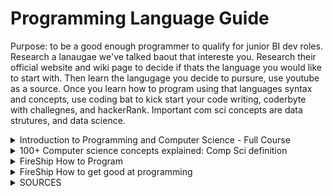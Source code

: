 # Programming Language Guide
Purpose: to be a good enough programmer to qualify for junior BI dev roles. Research a lanaugae we've talked baout that intereste you. Research their official website and wiki page to decide if thats the language you would like to start with. Then learn the langugage you decide to pursure, use youtube as a source. Once you learn how to program using that languages syntax and concepts, use coding bat to kick start your code writing, coderbyte with challegnes, and hackerRank. Important com sci concepts are data strutures, and data science. 

<details>
 <summary>Introduction to Programming and Computer Science - Full Course</summary>

---
### The computer
- Programming is the process of preparing an instructional program for a device. Attempting to get a computer to  complete a specific task without making mistakes.  
- The computer only understands machine code, which is binary code. You need to convert your instructions for the machien to execute it. Programming languages are fundamentally a middleman for translating a  program into machine code. they serve as interprets for converting languages into other languages.
- There are many programming languages and each have their own specific uses, general purpose languages like pythong and Java can perform a variety of computational tasks and other languages are for specific tasks. Low  low level programming languages, such as assembly, or C, are closer to binary than  a high level programming language, such as Java or Python. Each language is specified for specific tasks and has its own advantages and disadvantages. High level langauges have more abstraction from machine code an easier to learn, lower level languages are closer to the machine cldoe but often provide more functionality.
  - For web development: HTML and CSS. HTML is a markup language used for writing the content of a website.  CSS is used to style the design of a website.
  - A scripting langauge is a langauge with many commands for you to use than can be run without being compiled. Easier to port between operating systems. Also used in web dev. Ex are Perl, PHP, Ajax, and JavaScript.
  - General purpose language offer a wide range of uses and applications. A good basic language such as Java, Python, and C++. Java is good for game / Web development Python is good for data analysis and scripting, while C++ tends to be used for writing applications and system programs. These are good basics but be aware that you should find the one which you like the most syntax. 
- The computer knows how to do arithmetic (x, +, -, /).
- It also knows how to handle string (text). Concatenating is adding strings together. Quotations make the value a string.

## Syntax and Programming rules
- And IDE is a program to write, run, and debug code and convert it to machine code. Features include built-in error checking, auto-fill, and project hierarchy (objects that help organize and manipulate files within your project). Has an area for writing code, 
- Each language has it's own set of rules, you must follow within an IDE, called Syntax. Each have their own concepts and styles. 
- Programming grammer is called syntax, set of rules that you must follow exactly  if you want your program to run correctly. Breaking these rules cause a syntax error. Think about programming language as an actual language. Only computers have their language, called machine code, and humans. If you don't follow the syntax, the message is misinterpreted.
- It's recommended that  you learn the rules and syntax of a language before beginning to write complex programs in  that language. Most of the rules are tedious to learn but easy to master.

## Variables
- A variable is something that can store information. That variable can be referenced and manipulated. 
- There are multiple types of variables, primitive variables are integers (Int, whole numbers), booleans(true/false), floats and doubles (decimal numbers), strings and characters (text and str/char).
- You declare a variable, store information in it, then run code. WHen you create a variable, the computer creates a space in memory that stores your variable and its contents.
- Variables can be manipulated by having empty ones to later reference to, update throughout your code. Just keep in mind that these variables  are nothing more than places in memory in which a certain value is stored.
- You can perform operations on variables. Add is called concatenating
- Naming conventions of variables: CamelCase, SnakeCase
- Conditional statements: are statements that change  the path of our code depending on certain conditions. Depending on certain conditions, we want our code to do different things. If Then statements. Most programming langauges use braces (), whatever is inside the braces will be evaluated as either true or false. When true, it executes, when false it moves to the next condition or stops. Else is a statement that comes after the if statements. Switch variable statements define the variable then write cases for each condition and their instructions. are similar to if then or else statements. Conditional statements is improtatn because it adds variability to programming, allowing the user to adapt to different tasks.

## Arrays and Dictionaries
- Variables are good at storing singular bits of information, and are unable to hold more than one piece of data.
- An array is a list of similar values, such as int, str, and other arrays. Usually the data is related. Think of arrays as column in excel.
- When referencing arrays, reference each element of the array within them. For example, you create an array of 1 to 10. In programming we use index to refer to a value. An index is just a fancy way of saying that numbers place within the array. The index starts as 0.  
- When creating arrays, called initializing, you can insert the values or you can define array parameters to be used later. Once an array has been dfeined, there is no way to change it's size. When initizaliing, you must determine the array type. 2D arrays are arrays inside of an array. 
- There are more than one ways to store data such as linked lists, stacks, queues, maps,  trees, and many others. Array lists is a growing array, that dynamically changes its size when you don't know the exact number of values that an array list will need to store. For example, a database of users. 
- Dictionaries are a different way of storing values. It stores multiple values and tied to an identifier that is used to reference the value, called a key. When you use a dictionary, you use the unque key and the dictionary will tell you the value tied to it. 

## Loops
- A loop is a statement that is used to run certain instruction repeatedly. There are three different types of loops.
1. `For loops` are used when you would like to carry out a certain set of instructions numerious times. Consists of three parts, an integer value, a conditional statement the integerger must readh to exit the loop, and an operation to modify the integer value after the instructions inside of the loop are completed. You must make sure to set up a condition where the intial integer value and the operation will at some point be met.
2. `For Each` loop is used for iterating through entire arrays or lists. The loop will go through each element in the array  and carry out a set of instructions for each value. Useful for perfomring operations accross an entire collection of data.
3. `While Loop` will continue while a conditional statement given is true. Do while loops are similar to while loops but will always carry out instructions at least once. Instructions inside loop will run once before checking the conditional statement.  

## Errors
- There are three different types of errors, syntax, runtime, and logic errors. Errors are referred to as bugs.
- Runtime errors are caused by a part of your code cpmputed in a resonable amount of time. Ex: The infinite loop. Runtime errors are usually caused by a  statement in your code that seems logically sound, but the computer physically has no way of  computing it in a reasonable amount of time.  
- Psudeocode is thinking through the flow of your code before runing it (especialy loops), and carefuly planning out the code before writing.
- Logic errors provide results you did not want. To prevent this, test your code invrementally and often.
- To debug, read the error message, it provides you the line where the code turns bad. Google it. Use a print statement on each line. Use breakpoints to pause the program. Comment out the section of error. To prevent errors, backup the code frequently

## Functions
- A function is a segment of code that can be fun by colling the function name. Can be called numrous times and in numerious places. 
- Functions serve many purposes, often, you will just import the ones you need in your program. There are four types of functions. Functions branch into ones that take argument or not, then reutrns values or returns no values.
- Arguments are variables we pass into a function in order to be manipulated then either returned back to us, printed to the console, or used in another operation. 
- Functions that don't take in arguments are when you package multiple functions into one.
- Functions that return values are string, interger, array , etc. Functions that don't return anything are called void functions which take no arguments and returns no value.
- You can import functions from libraries of pre-made functions. A library is a collection of funtions that all have similar functions. You can do this using an `Import` statement, which contains the word import followed by the library name, package, and class.
- A package is a smaller set of functions and   methods to help differentiate between the 1000s  of methods contained in a library
- A class is a specialized function in that package.
- You can create functions. A function is made up of scope (who can use it), declaring and stating what type of function it is (the function type), and the function name followed by parenthesese, then write what you want it to do by writing arguments in the curcly braces.
- An expression is an operation statement that returns a value. For example 2 + 2 = 4.

## Data Structures
- There are many ways to search through lists. Searching algorithms are ways in which we can look through a list of values  stored in an array, and find a particular piece of data. used to return the index of a particular data points so that  it can be used, modified or updated or checked on.
- There are two states of lists sorted or unsorted. Big O notation is a value used to dtermine the efficiency of a searching algo that is based on the average number of items and worst case scenario.
   - Linear searches start at the beginning and systematically check each data point until you find the value. 
   - Binary search uses a recursive process, meaning the computer breaks down the list into smaller parts to find the item your looking for. Only works in a sorted list. It looks ata  list, starts the search in half, then moves up or down to find the value. Recursion is the process of using functions that repeatedly call themselves. Basically, when you code an instruction, a step in that instruction is to call another or same function. 
   - Will need to rewatch recursion to full understand the process. Recursion is useful because it breaks large problems into smaller simpler pieces to compute.
   - A stack is a data structure that contains all the tasks you instruct your program to complete. A LIFO data structure. Stack overflow occurs when you cannot complete the last instructions and causing an infinite loop.

## Writing Code strategies
- A majority of programming is thinking about the code rather than writing it. It is about planning the smaller steps to solve the problem. Constructing an outline for the paper. Three main ways to plan pseudcode is
   - flowchats, which can be used to think through the process of a particular function. Flowchart method is good for thinking through the flow of a function. 
   - Another popular method is to write out what you want your code to do and fill in the functions. The write up method is good for getting the general idea of a program.
   - The final is functionality planning, which is writing out the main features you want the user to have using our program, also what functions or smaller programs you're gon to need to complete those features. Functionality is good for listing out the certain functions of a certain program. 

---

</details>



<details>
 <summary>100+ Computer science concepts explained: Comp Sci definition</summary>

---
- a computer it's just a piece of tape that holds ones and zeros along with a device that can read and write to it it's called a turing machine
- The core of modern computers we have the central processing unit made up of silicon transistors, microscopic on/off switches that trasnmit binary code.
- Declaring a variables, where you attach a name to a data point, allowing you to reuse it somewhere else in your code.
- Data structures are organized data. Arrays organize multiple data points in order. 
- Algorithms are code that solve a problem by doing something to the data structure. A fundamental algorithm is a function: which is a block of code tht takes an input then does something and returns an output.
- Arguments are input parameters.
- Operators are used to compare values.
- Booleans are expression. Expressions produce a value.
- A statement is a block of code that simply does something. For example, If statements, Loop statements,
   - A while loop will run this block of code over and over again until the condition in the parentheses becomes false
   - A for loop continues for each item of something
- Recursions are functions that call themselves.
- A base condition will terminate the loop. 
- The idea behind OOP is that you use classes to write a blueprint for the data or objects in your code a class can encapsulate variables which are commonly called properties as well as functions 
which are usually called methods.

---

</details>

<details>
 <summary>FireShip How to Program</summary>

---
## Fundamental Concepts of Object Oriented Programming
- APIE: are the four pillars of object oriented programming. 
- Abstraction means to simplify reality. For example, if you were designing an app you simplify / break down the smalled bits of data about the thing you want to recreate. Taking real world objects and 
and representing them within code.
- OOP is a programming paradigm based on the concept of objects. 
   - Objects contain data in the form of attributes or properties and actions in thr form or functions or methods. For example, computer monitor (object), size or resolution (properties), on/off brightness is functions or methods.
   - Abstraction  means to only show the necessary details to the user of the object. You only care about calling the method, not the underlying implementation.
   - Inhertiance, useful when you have an existing class and you want to build a new class that uses the stuff from the previous class but you want to add additional features.
   - Encapsulation, restircting access to properties or methods of your object, to prevent 
 

- abstraction means to simplify reality and focus only on the data and processes that are relevant to the application being built.
- encapsulation means that data and the programs that manipulate those data are bound together and their complexity is hidden
- inheritance means that a class can derive its methods and properties from another class this might result in an extensive hierarchy of superclasses and subclasses
- polymorphism means that different subclasses of the same superclass which therefore share the same interface can implement those interfaces in their own ways by overriding the code of the methods they inherit. Akkiws you to  you to determine what kind of function to run while the program is running. For example, the class is enemy (contains code), inheritance is making a vampire using that class, 
- Objects are the thing that you want to store and process data about.
- To program objects, you need a class. A class is a template for creating objects. It is an instance of a class in the computer's memory. For example, person.
- Attributes describe the object aka fields / properties. For example, person firsName, Gener, DOB
- Operations are actions that can be done to the object or performed by the object. Aka methods: programs within the class that are coded as procedures or functions.
- Encapsulation : Hides the data and complexity. Intended to hide and prevent errors. Senior programmers create classes of libraries where junior coders use and need the class name, properties, and methods available.
- Inheritance: A class can derive its methods and properties from another class. Inheritance defines type of relationships. The base class is the start of the hiearchy, sublasses derived from, and
- Polymorphism means that a class can implement an inherited method in its own way

---

</details>

<details>
 <summary>FireShip How to get good at programming</summary>

---
To be a good programmer, don't focus on remembering syntax, recognize patterns.  
Be a problem solver: Solve a bunch of problems / practice. Your goal is not ot have as many programming syntax but a system of learning the tools to solve problems. The best way to do this is to actually solve problems from easier to hard.
- I can actualy relate to this because learning sql was difficult when I didn't know what problems there are. So first identify the most common problems. Some are easier than others, 
Feynman learning technique: 
(1) Choose a topic
(2) Explain it to a 12 yr old
(3) Build something quickly, then improve after. Reflect, refine, simplify
(4) Organize and review. Share with someone more experienced then you

## Programming Fundementals Overview
My SUMMARY: The levels of languages. He used a few key terms I'll have ot further define such as general programming language. Complied 
- A computer doesn't directly understand javascript or c-sharp, it has to be compiled into something that the CPU understands. There are levels to programming languages, think of it as a scale from what humans write vs what the machine understands. The levels from bottom to top are
  - Hardware (bottom), to Machine language (Binary code), to assembly language, to general purpose languages like C C++ Rust, to interpreted languages (Python, C#, JAVA, JS)
      - C is a general purpose compiled proecural language. C++ is OOP that has more tools than C.
      - Rust Lang is modern low level language used for web and game development.
      - Java is a high level class based language. OOP. This language is compiled to bytecode for the Hava Virtual Machine (JVM).
      - Python is an interpreted language. Ruby is similar to python. Javascript is web browser language.
  - Compiled means a compiler translates the source code for the CPU to execute. Intepreted means a program, called an interpreter, run the code through a virtual machine like Python.
`Functions` are methods
`Objects` are classes that have variables, also called properties

---

</details>





<details>
 <summary>SOURCES</summary>

---
- FireShip - https://www.youtube.com/watch?v=NtfbWkxJTHw
- FireShip - https://www.youtube.com/watch?v=-uleG_Vecis
- Traversy Media - https://www.youtube.com/watch?v=2lVDktWK-pc
- freeCodeCamp - https://www.youtube.com/watch?v=zOjov-2OZ0E
---

</details>
